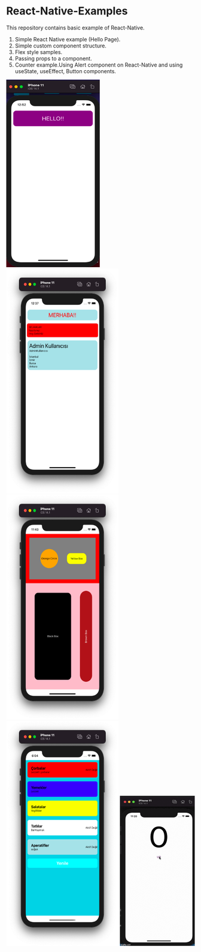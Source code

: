 # React-Native-Examples
This repository contains basic example of React-Native. 
1) Simple React Native example (Hello Page).
2) Simple custom component structure.
3) Flex style samples.
4) Passing props to a component.
5) Counter example.Using Alert component on React-Native and using useState, useEffect, Button components.
<div>
<img src="images/hello.png" width="250" height="500">
<img src="images/custom-component.png" width="300" height="600" >
<img src="images/flex.png" width="300" height="600" >
<img src="images/props-component.png" width="300" height="600" >
<img src="images/counter.gif" width="200" height="400" >


  </div>





